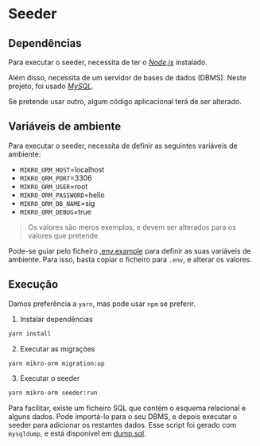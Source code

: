 # Seeder

## Dependências
Para executar o seeder, necessita de ter o [*Node.js*](https://nodejs.org/en/) instalado.

Além disso, necessita de um servidor de bases de dados (DBMS). Neste projeto, foi usado [*MySQL*](https://www.mysql.com/).

Se pretende usar outro, algum código aplicacional terá de ser alterado.

## Variáveis de ambiente
Para executar o seeder, necessita de definir as seguintes variáveis de ambiente:
 - `MIKRO_ORM_HOST`=localhost
 - `MIKRO_ORM_PORT`=3306
 - `MIKRO_ORM_USER`=root
 - `MIKRO_ORM_PASSWORD`=hello
 - `MIKRO_ORM_DB_NAME`=sig
 - `MIKRO_ORM_DEBUG`=true
 
> Os valores são meros exemplos, e devem ser alterados para os valores que pretende.

Pode-se guiar pelo ficheiro [.env.example](.env.example) para definir as suas variáveis de ambiente. Para isso, basta copiar o ficheiro para `.env`, e alterar os valores.

## Execução

Damos preferência a `yarn`, mas pode usar `npm` se preferir.

1. Instalar dependências
```bash
yarn install
```

2. Executar as migrações
```bash
yarn mikro-orm migration:up
```

3. Executar o seeder
```bash
yarn mikro-orm seeder:run
```

Para facilitar, existe um ficheiro SQL que contém o esquema relacional e alguns dados. Pode importá-lo para o seu DBMS, e depois executar o seeder para adicionar os restantes dados.
Esse script foi gerado com `mysqldump`, e está disponível em [dump.sql](dump.sql).
